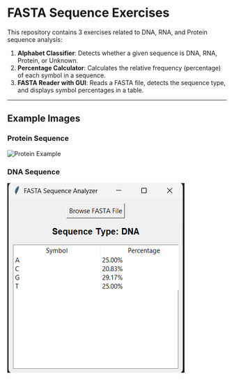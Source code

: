 # FASTA Sequence Exercises

This repository contains 3 exercises related to DNA, RNA, and Protein sequence analysis:

1. **Alphabet Classifier**: Detects whether a given sequence is DNA, RNA, Protein, or Unknown.
2. **Percentage Calculator**: Calculates the relative frequency (percentage) of each symbol in a sequence.
3. **FASTA Reader with GUI**: Reads a FASTA file, detects the sequence type, and displays symbol percentages in a table.
---

## Example Images

### Protein Sequence
![Protein Example](photo1.jpg)

### DNA Sequence
![DNA Example](photo2.png)
